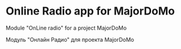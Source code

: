 Online Radio app for MajorDoMo
==============================

Module "OnLine radio" for a project MajorDoMo

Модуль "Онлайн Радио" для проекта MajorDoMo